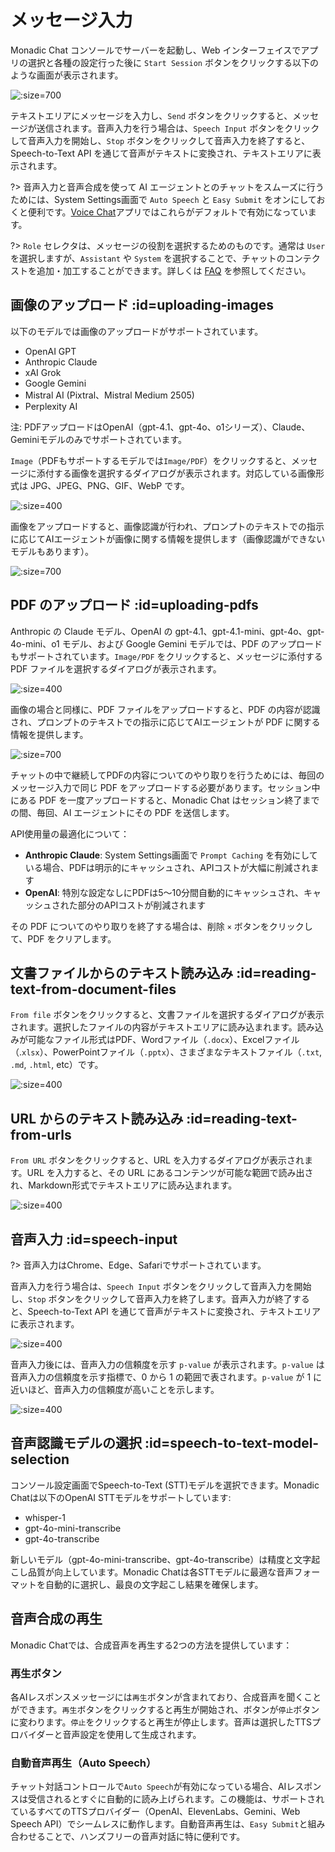# メッセージ入力

Monadic Chat コンソールでサーバーを起動し、Web インターフェイスでアプリの選択と各種の設定行った後に `Start Session` ボタンをクリックする以下のような画面が表示されます。

![](../assets/images/monadic-chat-message-input.png ':size=700')

テキストエリアにメッセージを入力し、`Send` ボタンをクリックすると、メッセージが送信されます。音声入力を行う場合は、`Speech Input` ボタンをクリックして音声入力を開始し、`Stop` ボタンをクリックして音声入力を終了すると、Speech-to-Text API を通じて音声がテキストに変換され、テキストエリアに表示されます。

?> 音声入力と音声合成を使って AI エージェントとのチャットをスムーズに行うためには、System Settings画面で `Auto Speech` と `Easy Submit` をオンにしておくと便利です。[Voice Chat](./basic-apps.md#voice-chat)アプリではこれらがデフォルトで有効になっています。

?> `Role` セレクタは、メッセージの役割を選択するためのものです。通常は `User` を選択しますが、`Assistant` や `System` を選択することで、チャットのコンテクストを追加・加工することができます。詳しくは [FAQ](../faq/faq-user-interface.md) を参照してください。

## 画像のアップロード :id=uploading-images

以下のモデルでは画像のアップロードがサポートされています。

- OpenAI GPT
- Anthropic Claude
- xAI Grok
- Google Gemini
- Mistral AI (Pixtral、Mistral Medium 2505)
- Perplexity AI

注: PDFアップロードはOpenAI（gpt-4.1、gpt-4o、o1シリーズ）、Claude、Geminiモデルのみでサポートされています。

`Image`（PDFもサポートするモデルでは`Image/PDF`）をクリックすると、メッセージに添付する画像を選択するダイアログが表示されます。対応している画像形式は JPG、JPEG、PNG、GIF、WebP です。

![](../assets/images/attach-image.png ':size=400')

画像をアップロードすると、画像認識が行われ、プロンプトのテキストでの指示に応じてAIエージェントが画像に関する情報を提供します（画像認識ができないモデルもあります）。

![](../assets/images/monadic-chat-message-with-pics.png ':size=700')

## PDF のアップロード :id=uploading-pdfs

Anthropic の Claude モデル、OpenAI の gpt-4.1、gpt-4.1-mini、gpt-4o、gpt-4o-mini、o1 モデル、および Google Gemini モデルでは、PDF のアップロードもサポートされています。`Image/PDF` をクリックすると、メッセージに添付する PDF ファイルを選択するダイアログが表示されます。

![](../assets/images/monadic-chat-pdf-attachment.png ':size=400')

画像の場合と同様に、PDF ファイルをアップロードすると、PDF の内容が認識され、プロンプトのテキストでの指示に応じてAIエージェントが PDF に関する情報を提供します。

![](../assets/images/monadic-chat-chat-about-pdf.png ':size=700')

チャットの中で継続してPDFの内容についてのやり取りを行うためには、毎回のメッセージ入力で同じ PDF をアップロードする必要があります。セッション中にある PDF を一度アップロードすると、Monadic Chat はセッション終了までの間、毎回、AI エージェントにその PDF を送信します。

API使用量の最適化について：
- **Anthropic Claude**: System Settings画面で `Prompt Caching` を有効にしている場合、PDFは明示的にキャッシュされ、APIコストが大幅に削減されます
- **OpenAI**: 特別な設定なしにPDFは5〜10分間自動的にキャッシュされ、キャッシュされた部分のAPIコストが削減されます

その PDF についてのやり取りを終了する場合は、削除 `×` ボタンをクリックして、PDF をクリアします。

## 文書ファイルからのテキスト読み込み :id=reading-text-from-document-files

`From file` ボタンをクリックすると、文書ファイルを選択するダイアログが表示されます。選択したファイルの内容がテキストエリアに読み込まれます。読み込みが可能なファイル形式はPDF、Wordファイル（`.docx`）、Excelファイル（.`xlsx`）、PowerPointファイル（`.pptx`）、さまざまなテキストファイル（`.txt`, `.md`, `.html`, etc）です。

![](../assets/images/monadic-chat-extract-from-file.png ':size=400')

## URL からのテキスト読み込み :id=reading-text-from-urls

`From URL` ボタンをクリックすると、URL を入力するダイアログが表示されます。URL を入力すると、その URL にあるコンテンツが可能な範囲で読み出され、Markdown形式でテキストエリアに読み込まれます。

![](../assets/images/monadic-chat-extract-from-url.png ':size=400')

## 音声入力 :id=speech-input

?> 音声入力はChrome、Edge、Safariでサポートされています。

音声入力を行う場合は、`Speech Input` ボタンをクリックして音声入力を開始し、`Stop` ボタンをクリックして音声入力を終了します。音声入力が終了すると、Speech-to-Text API を通じて音声がテキストに変換され、テキストエリアに表示されます。

![](../assets/images/voice-input-stop.png ':size=400')

音声入力後には、音声入力の信頼度を示す `p-value` が表示されます。`p-value` は音声入力の信頼度を示す指標で、0 から 1 の範囲で表されます。`p-value` が 1 に近いほど、音声入力の信頼度が高いことを示します。

![](../assets/images/voice-p-value.png ':size=400')

## 音声認識モデルの選択 :id=speech-to-text-model-selection

コンソール設定画面でSpeech-to-Text (STT)モデルを選択できます。Monadic Chatは以下のOpenAI STTモデルをサポートしています:
- whisper-1
- gpt-4o-mini-transcribe
- gpt-4o-transcribe

新しいモデル（gpt-4o-mini-transcribe、gpt-4o-transcribe）は精度と文字起こし品質が向上しています。Monadic Chatは各STTモデルに最適な音声フォーマットを自動的に選択し、最良の文字起こし結果を確保します。

## 音声合成の再生

Monadic Chatでは、合成音声を再生する2つの方法を提供しています：

### 再生ボタン
各AIレスポンスメッセージには`再生`ボタンが含まれており、合成音声を聞くことができます。`再生`ボタンをクリックすると再生が開始され、ボタンが`停止`ボタンに変わります。`停止`をクリックすると再生が停止します。音声は選択したTTSプロバイダーと音声設定を使用して生成されます。

### 自動音声再生（Auto Speech）
チャット対話コントロールで`Auto Speech`が有効になっている場合、AIレスポンスは受信されるとすぐに自動的に読み上げられます。この機能は、サポートされているすべてのTTSプロバイダー（OpenAI、ElevenLabs、Gemini、Web Speech API）でシームレスに動作します。自動音声再生は、`Easy Submit`と組み合わせることで、ハンズフリーの音声対話に特に便利です。
